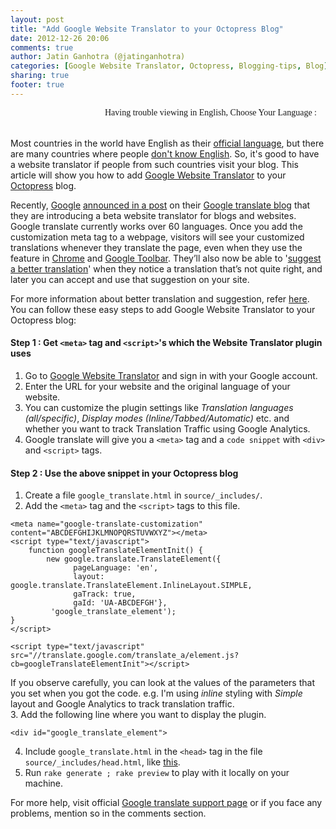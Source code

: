 ```yaml
---
layout: post
title: "Add Google Website Translator to your Octopress Blog"
date: 2012-12-26 20:06
comments: true
author: Jatin Ganhotra (@jatinganhotra)
categories: [Google Website Translator, Octopress, Blogging-tips, Blog]
sharing: true
footer: true
---
```


<link href='http://fonts.googleapis.com/css?family=Coming+Soon&subset=latin,latin-ext' rel='stylesheet' type='text/css'>

<div>
<span style="float:right;" id="google_translate_element"></span>
<span style="float:right; font-family: 'Coming Soon', cursive;">Having trouble viewing in English, Choose Your Language : &nbsp;&nbsp;&nbsp;</span>
</div>
<BR>&nbsp;<BR>

Most countries in the world have English as their [official language](http://en.wikipedia.org/wiki/List_of_countries_where_English_is_an_official_language), but there are many countries where people [don't know English](http://en.wikipedia.org/wiki/File:English-as-Official-Language_Map.png). So, it's good to have a website translator if people from such countries visit your blog. This article will show you how to add [Google Website Translator](http://translate.google.com/manager/website/) to your [Octopress](http://octopress.org/) blog.  

Recently, [Google](http://www.google.com/) [announced in a post](http://googletranslate.blogspot.in/2012/05/now-you-can-polish-up-googles.html) on their [Google translate blog](http://googletranslate.blogspot.in/) that they are introducing a beta website translator for blogs and websites.  Google translate currently works over 60 languages.  Once you add the customization meta tag to a webpage, visitors will see your customized translations whenever they translate the page, even when they use the feature in [Chrome](https://www.google.com/intl/en-GB/chrome/browser/features.html) and [Google Toolbar](http://www.google.com/toolbar/ie/index.html). They’ll also now be able to '[suggest a better translation](http://googleblog.blogspot.in/2007/03/suggest-better-translation.html)' when they notice a translation that’s not quite right, and later you can accept and use that suggestion on your site.  

For more information about better translation and suggestion, refer [here](http://translate.google.com/manager/website/). You can follow these easy steps to add Google Website Translator to your Octopress blog:  

#### Step 1 : Get `<meta>` tag and `<script>`'s which the Website Translator plugin uses  

1.  Go to [Google Website Translator](http://translate.google.com/manager/website/) and sign in with your Google account.
2.  Enter the URL for your website and the original language of your website.
3.  You can customize the plugin settings like _Translation languages (all/specific)_, _Display modes (Inline/Tabbed/Automatic)_ etc. and whether you want to track Translation Traffic using Google Analytics.
4.  Google translate will give you a `<meta>` tag and a `code snippet` with `<div>` and `<script>` tags.


#### Step 2 : Use the above snippet in your Octopress blog

1. Create a file `google_translate.html` in `source/_includes/`.
2. Add the `<meta>` tag and the `<script>` tags to this file.
```
<meta name="google-translate-customization" content="ABCDEFGHIJKLMNOPQRSTUVWXYZ"></meta>
<script type="text/javascript">
    function googleTranslateElementInit() {
        new google.translate.TranslateElement({
              pageLanguage: 'en', 
              layout: google.translate.TranslateElement.InlineLayout.SIMPLE,
              gaTrack: true,
              gaId: 'UA-ABCDEFGH'},
         'google_translate_element');
}
</script>

<script type="text/javascript" src="//translate.google.com/translate_a/element.js?cb=googleTranslateElementInit"></script>
```
If you observe carefully, you can look at the values of the parameters that you set when you got the code. e.g. I'm using _inline_ styling with _Simple_ layout and Google Analytics to track translation traffic.  
3. Add the following line where you want to display the plugin.  

```
<div id="google_translate_element">
```  
4. Include `google_translate.html` in the `<head>` tag in the file `source/_includes/head.html`, like [this](https://github.com/imathis/octopress/blob/master/.themes/classic/source/_includes/head.html#L28).  
5. Run `rake generate ; rake preview` to play with it locally on your machine.  

For more help, visit official [Google translate support page](https://support.google.com/translate/) or if you face any problems, mention so in the comments section.
